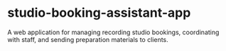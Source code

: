 # studio-booking-assistant-app
A web application for managing recording studio bookings, coordinating with staff, and sending preparation materials to clients.

